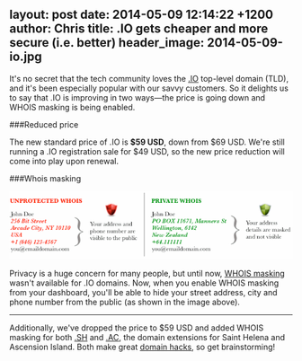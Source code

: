 layout: post
date: 2014-05-09 12:14:22 +1200
author: Chris
title: .IO gets cheaper and more secure (i.e. better)
header_image: 2014-05-09-io.jpg
----

<!-- excerpt -->

It's no secret that the tech community loves the [.IO](https://iwantmyname.com/domains/io-domain-name-registration-for-british-indian-ocean-territory) top-level domain (TLD), and it's been especially popular with our savvy customers. So it delights us to say that .IO is improving in two ways—the price is going down and WHOIS masking is being enabled.

<!-- /excerpt -->

###Reduced price

The new standard price of .IO is **$59 USD**, down from $69 USD. We're still running a .IO registration sale for $49 USD, so the new price reduction will come into play upon renewal. 

###Whois masking

![alt](/media/2014-05-09-whois-privacy-masking-protection.png)

Privacy is a huge concern for many people, but until now, [WHOIS masking](http://help.iwantmyname.com/customer/portal/articles/184425) wasn't available for .IO domains. Now, when you enable WHOIS masking from your dashboard, you'll be able to hide your street address, city and phone number from the public (as shown in the image above).

***

Additionally, we've dropped the price to $59 USD and added WHOIS masking for both [.SH](https://iwantmyname.com/domains/sh-domain-name-registration-for-saint-helena) and [.AC](https://iwantmyname.com/domains/ac-international-domain-name-registration-for-ascension-island), the domain extensions for Saint Helena and Ascension Island. Both make great [domain hacks](https://iwantmyname.com/blog/2013/10/what-is-a-domain-hack-and-how-can-i-make-one.html), so get brainstorming! 
